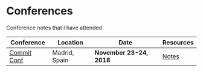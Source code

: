 # Conferences
Conference notes that I have attended

| Conference | Location | Date | Resources |
| --- | --- | --- | --- |
| [Commit Conf](https://2018.commit-conf.com/) | Madrid, Spain | **November 23-24, 2018** | [Notes](2018-11-23_Madrid-Spain_Commit-Conf)

